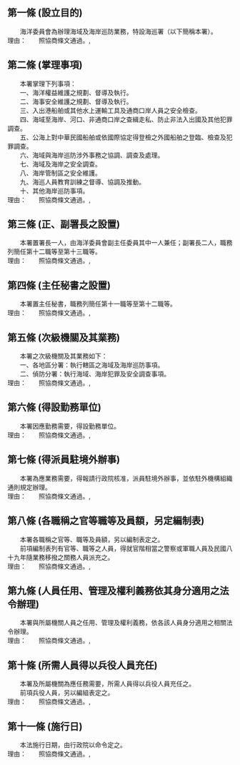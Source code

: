 第一條 (設立目的)
-----------------
　　海洋委員會為辦理海域及海岸巡防業務，特設海巡署（以下簡稱本署）。  
理由：　　照協商條文通過。,

第二條 (掌理事項)
-----------------
　　本署掌理下列事項：  
　　一、海洋權益維護之規劃、督導及執行。  
　　二、海事安全維護之規劃、督導及執行。  
　　三、入出港船舶或其他水上運輸工具及通商口岸人員之安全檢查。  
　　四、海域至海岸、河口、非通商口岸之查緝走私、防止非法入出國及其他犯罪調查。  
　　五、公海上對中華民國船舶或依國際協定得登檢之外國船舶之登臨、檢查及犯罪調查。  
　　六、海域與海岸巡防涉外事務之協調、調查及處理。  
　　七、海域及海岸之安全調查。  
　　八、海岸管制區之安全維護。  
　　九、海巡人員教育訓練之督導、協調及推動。  
　　十、其他海岸巡防事項。  
理由：　　照協商條文通過。,

第三條 (正、副署長之設置)
-------------------------
　　本署置署長一人，由海洋委員會副主任委員其中一人兼任；副署長二人，職務列簡任第十二職等至第十三職等。  
理由：　　照協商條文通過。,

第四條 (主任秘書之設置)
-----------------------
　　本署置主任秘書，職務列簡任第十一職等至第十二職等。  
理由：　　照協商條文通過。,

第五條 (次級機關及其業務)
-------------------------
　　本署之次級機關及其業務如下：  
　　一、各地區分署：執行轄區之海域及海岸巡防事項。  
　　二、偵防分署：執行海域、海岸犯罪及安全調查事項。  
理由：　　照協商條文通過。,

第六條 (得設勤務單位)
---------------------
　　本署因應勤務需要，得設勤務單位。  
理由：　　照協商條文通過。,

第七條 (得派員駐境外辦事)
-------------------------
　　本署為應業務需要，得報請行政院核准，派員駐境外辦事，並依駐外機構組織通則規定辦理。  
理由：　　照協商條文通過。,

第八條 (各職稱之官等職等及員額，另定編制表)
-------------------------------------------
　　本署各職稱之官等、職等及員額，另以編制表定之。  
　　前項編制表列有官等、職等之人員，得就官階相當之警察或軍職人員及民國八十九年隨業務移撥之關務人員派充之。  
理由：　　照協商條文通過。,

第九條 (人員任用、管理及權利義務依其身分適用之法令辦理)
-------------------------------------------------------
　　本署與所屬機關人員之任用、管理及權利義務，依各該人員身分適用之相關法令辦理。  
理由：　　照協商條文通過。,

第十條 (所需人員得以兵役人員充任)
---------------------------------
　　本署及所屬機關為應任務需要，所需人員得以兵役人員充任之。  
　　前項兵役人員，另以編組表定之。  
理由：　　照協商條文通過。,

第十一條 (施行日)
-----------------
　　本法施行日期，由行政院以命令定之。  
理由：　　照協商條文通過。,